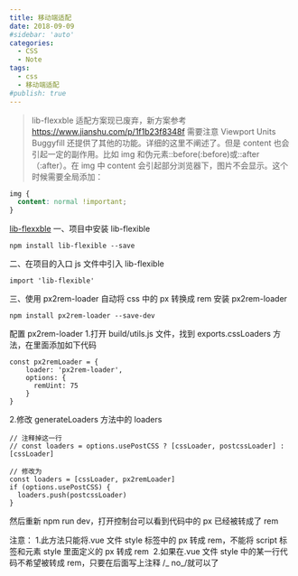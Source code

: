 ```yaml
---
title: 移动端适配
date: 2018-09-09
#sidebar: 'auto'
categories:
  - CSS
  - Note
tags:
  - css
  - 移动端适配
#publish: true
---
```


> lib-flexxble 适配方案现已废弃，新方案参考 https://www.jianshu.com/p/1f1b23f8348f
> 需要注意 Viewport Units Buggyfill 还提供了其他的功能。详细的这里不阐述了。但是 content 也会引起一定的副作用。比如 img 和伪元素::before(:before)或::after（:after）。在 img 中 content 会引起部分浏览器下，图片不会显示。这个时候需要全局添加：

```css
img {
  content: normal !important;
}
```

[lib-flexxble](https://github.com/amfe/lib-flexible)
一、项目中安装 lib-flexible

```
npm install lib-flexible --save
```

二、在项目的入口 js 文件中引入 lib-flexible

```
import 'lib-flexible'
```

三、使用 px2rem-loader 自动将 css 中的 px 转换成 rem
安装 px2rem-loader

```
npm install px2rem-loader --save-dev
```

配置 px2rem-loader 1.打开 build/utils.js 文件，找到 exports.cssLoaders 方法，在里面添加如下代码

```
const px2remLoader = {
    loader: 'px2rem-loader',
    options: {
      remUint: 75
    }
}
```

2.修改 generateLoaders 方法中的 loaders

```
// 注释掉这一行
// const loaders = options.usePostCSS ? [cssLoader, postcssLoader] : [cssLoader]
```

```
// 修改为
const loaders = [cssLoader, px2remLoader]
if (options.usePostCSS) {
  loaders.push(postcssLoader)
}
```

然后重新 npm run dev，打开控制台可以看到代码中的 px 已经被转成了 rem

注意： 1.此方法只能将.vue 文件 style 标签中的 px 转成 rem，不能将 script 标签和元素 style 里面定义的 px 转成 rem
 2.如果在.vue 文件 style 中的某一行代码不希望被转成 rem，只要在后面写上注释 /_ no_/就可以了
